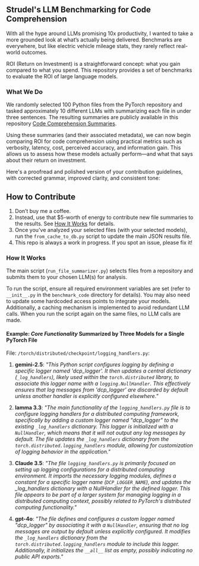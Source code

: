 ## Strudel's LLM Benchmarking for Code Comprehension
With all the hype around LLMs promising 10x productivity, I wanted to take a more grounded look at what’s actually being delivered. Benchmarks are everywhere, but like electric vehicle mileage stats, they rarely reflect real-world outcomes.

ROI (Return on Investment) is a straightforward concept: what you gain compared to what you spend. This repository provides a set of benchmarks to evaluate the ROI of large language models.

### What We Do
We randomly selected 100 Python files from the PyTorch repository and tasked approximately 10 different LLMs with summarizing each file in under three sentences. The resulting summaries are publicly available in this repository [Code Comprehension Summaries](https://raw.githubusercontent.com/strudelbots/strudel-llm-benchmarks/refs/heads/shorten-readme/results/pytorch_DB.json).

Using these summaries (and their associated metadata), we can now begin comparing ROI for code comprehension using practical metrics such as verbosity, latency, cost, perceived accuracy, and information gain. This allows us to assess how these models actually perform—and what that says about their return on investment.

Here's a proofread and polished version of your contribution guidelines, with corrected grammar, improved clarity, and consistent tone:

## How to Contribute

1. Don’t buy me a coffee.
2. Instead, use that \$5-worth of energy to contribute new file summaries to the results. See [How It Works](#how-it-works) for details.
3. Once you've analyzed your selected files (with your selected models), run the `from_cache_to_db.py` script to update the main JSON results file.
4. This repo is always a work in progress. If you spot an issue, please fix it!



### How It Works
The main script (`run_file_summarizer.py`) selects files from a repository and submits them to your chosen LLM(s) for analysis.

To run the script, ensure all required environment variables are set (refer to `__init__.py` in the `benchmark_code` directory for details). You may also need to update some hardcoded access points to integrate your models. Additionally, a caching mechanism is implemented to avoid redundant LLM calls. When you run the script again on the same files, no LLM calls are made. 

#### Example: *Core Functionality* Summarized by Three Models for a Single PyTorch File

File: `/torch/distributed/checkpoint/logging_handlers.py`:  
1. **gemini-2.5**: *"This Python script configures logging by defining a specific logger named 
'dcp_logger'. It then updates a central dictionary (`_log_handlers`), likely used within the 
`torch.distributed` library, to associate this logger name with a `logging.NullHandler`. 
This effectively ensures that log messages from 'dcp_logger' are discarded by default 
unless another handler is explicitly configured elsewhere."*

2. **lamma 3.3**: *"The main functionality of the `logging_handlers.py` file is to configure logging handlers for a distributed computing framework, specifically by adding a custom logger named 
\"dcp_logger\" to the existing `_log_handlers` dictionary. This logger is initialized with a 
`NullHandler`, which means that it will not output any log messages by default. 
The file updates the `_log_handlers` dictionary from the `torch.distributed.logging_handlers` module, 
allowing for customization of logging behavior in the application."*

3. **Claude 3.5**: *"The file `logging_handlers.py` is primarily focused on setting up logging configurations for a distributed computing environment. It imports the necessary logging modules, defines a constant for a specific logger name (`DCP_LOGGER_NAME`), and updates the _log_handlers dictionary with a NullHandler for the defined logger. This file appears to be part of a larger system for managing logging in a distributed computing context, possibly related to PyTorch's distributed computing functionality."*

4. **gpt-4o**: *"The file defines and configures a custom logger named \"dcp_logger\" by associating it with a `NullHandler`, ensuring that no log messages are output by default unless explicitly configured. It modifies the `_log_handlers` dictionary from the `torch.distributed.logging_handlers` module to include this logger. Additionally, it initializes the `__all__` list as empty, possibly indicating no public API exports."*